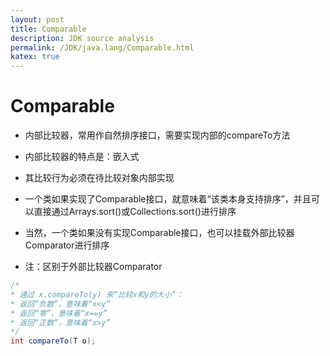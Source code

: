 ```yaml
---
layout: post
title: Comparable
description: JDK source analysis
permalink: /JDK/java.lang/Comparable.html
katex: true
---
```

# Comparable

 * 内部比较器，常用作自然排序接口，需要实现内部的compareTo方法

 * 内部比较器的特点是：嵌入式

 * 其比较行为必须在待比较对象内部实现

 * 一个类如果实现了Comparable接口，就意味着“该类本身支持排序”，并且可以直接通过Arrays.sort()或Collections.sort()进行排序

 * 当然，一个类如果没有实现Comparable接口，也可以挂载外部比较器Comparator进行排序

 * 注：区别于外部比较器Comparator
 
 ```java
/*
 * 通过 x.compareTo(y) 来“比较x和y的大小”：
 * 返回“负数”，意味着“x<y”
 * 返回“零”，意味着“x==y”
 * 返回“正数”，意味着“x>y”
 */
int compareTo(T o);
```
 